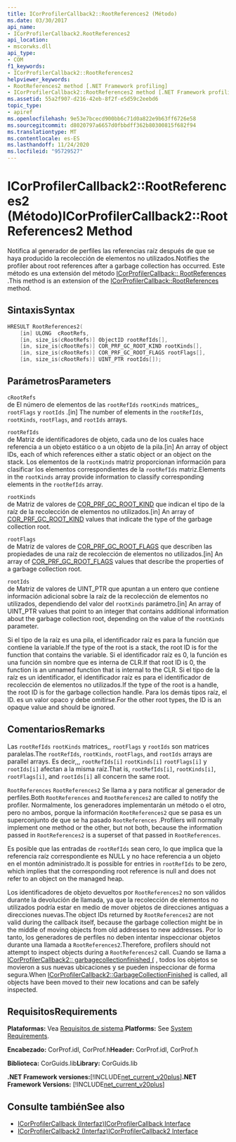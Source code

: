 ```yaml
---
title: ICorProfilerCallback2::RootReferences2 (Método)
ms.date: 03/30/2017
api_name:
- ICorProfilerCallback2.RootReferences2
api_location:
- mscorwks.dll
api_type:
- COM
f1_keywords:
- ICorProfilerCallback2::RootReferences2
helpviewer_keywords:
- RootReferences2 method [.NET Framework profiling]
- ICorProfilerCallback2::RootReferences2 method [.NET Framework profiling]
ms.assetid: 55a2f907-d216-42eb-8f2f-e5d59c2eebd6
topic_type:
- apiref
ms.openlocfilehash: 9e53e7bcecd900bb6c71d0a822e9b63ff6726e58
ms.sourcegitcommit: d8020797a6657d0fbbdff362b80300815f682f94
ms.translationtype: MT
ms.contentlocale: es-ES
ms.lasthandoff: 11/24/2020
ms.locfileid: "95729527"
---
```

# <a name="icorprofilercallback2rootreferences2-method"></a><span data-ttu-id="36dc2-102">ICorProfilerCallback2::RootReferences2 (Método)</span><span class="sxs-lookup"><span data-stu-id="36dc2-102">ICorProfilerCallback2::RootReferences2 Method</span></span>

<span data-ttu-id="36dc2-103">Notifica al generador de perfiles las referencias raíz después de que se haya producido la recolección de elementos no utilizados.</span><span class="sxs-lookup"><span data-stu-id="36dc2-103">Notifies the profiler about root references after a garbage collection has occurred.</span></span> <span data-ttu-id="36dc2-104">Este método es una extensión del método [ICorProfilerCallback:: RootReferences](icorprofilercallback-rootreferences-method.md) .</span><span class="sxs-lookup"><span data-stu-id="36dc2-104">This method is an extension of the [ICorProfilerCallback::RootReferences](icorprofilercallback-rootreferences-method.md) method.</span></span>  
  
## <a name="syntax"></a><span data-ttu-id="36dc2-105">Sintaxis</span><span class="sxs-lookup"><span data-stu-id="36dc2-105">Syntax</span></span>  
  
```cpp  
HRESULT RootReferences2(  
    [in] ULONG  cRootRefs,  
    [in, size_is(cRootRefs)] ObjectID rootRefIds[],  
    [in, size_is(cRootRefs)] COR_PRF_GC_ROOT_KIND rootKinds[],  
    [in, size_is(cRootRefs)] COR_PRF_GC_ROOT_FLAGS rootFlags[],  
    [in, size_is(cRootRefs)] UINT_PTR rootIds[]);  
```  
  
## <a name="parameters"></a><span data-ttu-id="36dc2-106">Parámetros</span><span class="sxs-lookup"><span data-stu-id="36dc2-106">Parameters</span></span>  

 `cRootRefs`  
 <span data-ttu-id="36dc2-107">de El número de elementos de las `rootRefIds` `rootKinds` matrices,, `rootFlags` y `rootIds` .</span><span class="sxs-lookup"><span data-stu-id="36dc2-107">[in] The number of elements in the `rootRefIds`, `rootKinds`, `rootFlags`, and `rootIds` arrays.</span></span>  
  
 `rootRefIds`  
 <span data-ttu-id="36dc2-108">de Matriz de identificadores de objeto, cada uno de los cuales hace referencia a un objeto estático o a un objeto de la pila.</span><span class="sxs-lookup"><span data-stu-id="36dc2-108">[in] An array of object IDs, each of which references either a static object or an object on the stack.</span></span> <span data-ttu-id="36dc2-109">Los elementos de la `rootKinds` matriz proporcionan información para clasificar los elementos correspondientes de la `rootRefIds` matriz.</span><span class="sxs-lookup"><span data-stu-id="36dc2-109">Elements in the `rootKinds` array provide information to classify corresponding elements in the `rootRefIds` array.</span></span>  
  
 `rootKinds`  
 <span data-ttu-id="36dc2-110">de Matriz de valores de [COR_PRF_GC_ROOT_KIND](cor-prf-gc-root-kind-enumeration.md) que indican el tipo de la raíz de la recolección de elementos no utilizados.</span><span class="sxs-lookup"><span data-stu-id="36dc2-110">[in] An array of [COR_PRF_GC_ROOT_KIND](cor-prf-gc-root-kind-enumeration.md) values that indicate the type of the garbage collection root.</span></span>  
  
 `rootFlags`  
 <span data-ttu-id="36dc2-111">de Matriz de valores de [COR_PRF_GC_ROOT_FLAGS](cor-prf-gc-root-flags-enumeration.md) que describen las propiedades de una raíz de recolección de elementos no utilizados.</span><span class="sxs-lookup"><span data-stu-id="36dc2-111">[in] An array of [COR_PRF_GC_ROOT_FLAGS](cor-prf-gc-root-flags-enumeration.md) values that describe the properties of a garbage collection root.</span></span>  
  
 `rootIds`  
 <span data-ttu-id="36dc2-112">de Matriz de valores de UINT_PTR que apuntan a un entero que contiene información adicional sobre la raíz de la recolección de elementos no utilizados, dependiendo del valor del `rootKinds` parámetro.</span><span class="sxs-lookup"><span data-stu-id="36dc2-112">[in] An array of UINT_PTR values that point to an integer that contains additional information about the garbage collection root, depending on the value of the `rootKinds` parameter.</span></span>  
  
 <span data-ttu-id="36dc2-113">Si el tipo de la raíz es una pila, el identificador raíz es para la función que contiene la variable.</span><span class="sxs-lookup"><span data-stu-id="36dc2-113">If the type of the root is a stack, the root ID is for the function that contains the variable.</span></span> <span data-ttu-id="36dc2-114">Si el identificador raíz es 0, la función es una función sin nombre que es interna de CLR.</span><span class="sxs-lookup"><span data-stu-id="36dc2-114">If that root ID is 0, the function is an unnamed function that is internal to the CLR.</span></span> <span data-ttu-id="36dc2-115">Si el tipo de la raíz es un identificador, el identificador raíz es para el identificador de recolección de elementos no utilizados.</span><span class="sxs-lookup"><span data-stu-id="36dc2-115">If the type of the root is a handle, the root ID is for the garbage collection handle.</span></span> <span data-ttu-id="36dc2-116">Para los demás tipos raíz, el ID. es un valor opaco y debe omitirse.</span><span class="sxs-lookup"><span data-stu-id="36dc2-116">For the other root types, the ID is an opaque value and should be ignored.</span></span>  
  
## <a name="remarks"></a><span data-ttu-id="36dc2-117">Comentarios</span><span class="sxs-lookup"><span data-stu-id="36dc2-117">Remarks</span></span>  

 <span data-ttu-id="36dc2-118">Las `rootRefIds` `rootKinds` matrices,, `rootFlags` y `rootIds` son matrices paralelas.</span><span class="sxs-lookup"><span data-stu-id="36dc2-118">The `rootRefIds`, `rootKinds`, `rootFlags`, and `rootIds` arrays are parallel arrays.</span></span> <span data-ttu-id="36dc2-119">Es decir,,, `rootRefIds[i]` `rootKinds[i]` `rootFlags[i]` y `rootIds[i]` afectan a la misma raíz.</span><span class="sxs-lookup"><span data-stu-id="36dc2-119">That is, `rootRefIds[i]`, `rootKinds[i]`, `rootFlags[i]`, and `rootIds[i]` all concern the same root.</span></span>  
  
 <span data-ttu-id="36dc2-120">`RootReferences` `RootReferences2` Se llama a y para notificar al generador de perfiles.</span><span class="sxs-lookup"><span data-stu-id="36dc2-120">Both `RootReferences` and `RootReferences2` are called to notify the profiler.</span></span> <span data-ttu-id="36dc2-121">Normalmente, los generadores implementarán un método o el otro, pero no ambos, porque la información `RootReferences2` que se pasa es un superconjunto de que se ha pasado `RootReferences` .</span><span class="sxs-lookup"><span data-stu-id="36dc2-121">Profilers will normally implement one method or the other, but not both, because the information passed in `RootReferences2` is a superset of that passed in `RootReferences`.</span></span>  
  
 <span data-ttu-id="36dc2-122">Es posible que las entradas de `rootRefIds` sean cero, lo que implica que la referencia raíz correspondiente es NULL y no hace referencia a un objeto en el montón administrado.</span><span class="sxs-lookup"><span data-stu-id="36dc2-122">It is possible for entries in `rootRefIds` to be zero, which implies that the corresponding root reference is null and does not refer to an object on the managed heap.</span></span>  
  
 <span data-ttu-id="36dc2-123">Los identificadores de objeto devueltos por `RootReferences2` no son válidos durante la devolución de llamada, ya que la recolección de elementos no utilizados podría estar en medio de mover objetos de direcciones antiguas a direcciones nuevas.</span><span class="sxs-lookup"><span data-stu-id="36dc2-123">The object IDs returned by `RootReferences2` are not valid during the callback itself, because the garbage collection might be in the middle of moving objects from old addresses to new addresses.</span></span> <span data-ttu-id="36dc2-124">Por lo tanto, los generadores de perfiles no deben intentar inspeccionar objetos durante una llamada a `RootReferences2`.</span><span class="sxs-lookup"><span data-stu-id="36dc2-124">Therefore, profilers should not attempt to inspect objects during a `RootReferences2` call.</span></span> <span data-ttu-id="36dc2-125">Cuando se llama a [ICorProfilerCallback2:: garbagecollectionfinished (](icorprofilercallback2-garbagecollectionfinished-method.md) , todos los objetos se movieron a sus nuevas ubicaciones y se pueden inspeccionar de forma segura.</span><span class="sxs-lookup"><span data-stu-id="36dc2-125">When [ICorProfilerCallback2::GarbageCollectionFinished](icorprofilercallback2-garbagecollectionfinished-method.md) is called, all objects have been moved to their new locations and can be safely inspected.</span></span>  
  
## <a name="requirements"></a><span data-ttu-id="36dc2-126">Requisitos</span><span class="sxs-lookup"><span data-stu-id="36dc2-126">Requirements</span></span>  

 <span data-ttu-id="36dc2-127">**Plataformas:** Vea [Requisitos de sistema](../../get-started/system-requirements.md).</span><span class="sxs-lookup"><span data-stu-id="36dc2-127">**Platforms:** See [System Requirements](../../get-started/system-requirements.md).</span></span>  
  
 <span data-ttu-id="36dc2-128">**Encabezado:** CorProf.idl, CorProf.h</span><span class="sxs-lookup"><span data-stu-id="36dc2-128">**Header:** CorProf.idl, CorProf.h</span></span>  
  
 <span data-ttu-id="36dc2-129">**Biblioteca:** CorGuids.lib</span><span class="sxs-lookup"><span data-stu-id="36dc2-129">**Library:** CorGuids.lib</span></span>  
  
 <span data-ttu-id="36dc2-130">**.NET Framework versiones:**[!INCLUDE[net_current_v20plus](../../../../includes/net-current-v20plus-md.md)]</span><span class="sxs-lookup"><span data-stu-id="36dc2-130">**.NET Framework Versions:** [!INCLUDE[net_current_v20plus](../../../../includes/net-current-v20plus-md.md)]</span></span>  
  
## <a name="see-also"></a><span data-ttu-id="36dc2-131">Consulte también</span><span class="sxs-lookup"><span data-stu-id="36dc2-131">See also</span></span>

- [<span data-ttu-id="36dc2-132">ICorProfilerCallback (Interfaz)</span><span class="sxs-lookup"><span data-stu-id="36dc2-132">ICorProfilerCallback Interface</span></span>](icorprofilercallback-interface.md)
- [<span data-ttu-id="36dc2-133">ICorProfilerCallback2 (Interfaz)</span><span class="sxs-lookup"><span data-stu-id="36dc2-133">ICorProfilerCallback2 Interface</span></span>](icorprofilercallback2-interface.md)
